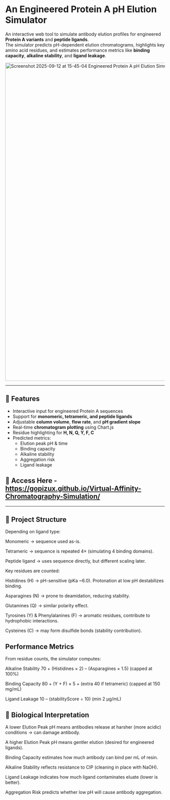 # An Engineered Protein A pH Elution Simulator 

An interactive web tool to simulate antibody elution profiles for engineered **Protein A variants** and **peptide ligands**.  
The simulator predicts pH-dependent elution chromatograms, highlights key amino acid residues, and estimates performance metrics like **binding capacity**, **alkaline stability**, and **ligand leakage**.

<img width="835" height="1006" alt="Screenshot 2025-09-12 at 15-45-04 Engineered Protein A pH Elution Simulator" src="https://github.com/user-attachments/assets/a4362ea8-4035-4d8c-9484-3f3e87e07f5a" />

---

## 🚀 Features
- Interactive input for engineered Protein A sequences  
- Support for **monomeric, tetrameric, and peptide ligands**  
- Adjustable **column volume**, **flow rate**, and **pH gradient slope**  
- Real-time **chromatogram plotting** using Chart.js  
- Residue highlighting for **H, N, Q, Y, F, C**  
- Predicted metrics:
  - Elution peak pH & time  
  - Binding capacity  
  - Alkaline stability  
  - Aggregation risk  
  - Ligand leakage  

## 🔗 Access Here - https://gopizux.github.io/Virtual-Affinity-Chromatography-Simulation/
---

## 📂 Project Structure
Depending on ligand type:

Monomeric → sequence used as-is.

Tetrameric → sequence is repeated 4× (simulating 4 binding domains).

Peptide ligand → uses sequence directly, but different scaling later.

Key residues are counted:

Histidines (H) → pH-sensitive (pKa ~6.0). Protonation at low pH destabilizes binding.

Asparagines (N) → prone to deamidation, reducing stability.

Glutamines (Q) → similar polarity effect.

Tyrosines (Y) & Phenylalanines (F) → aromatic residues, contribute to hydrophobic interactions.

Cysteines (C) → may form disulfide bonds (stability contribution).

## Performance Metrics

From residue counts, the simulator computes:

Alkaline Stability
70 + (Histidines × 2) – (Asparagines × 1.5)
(capped at 100%)

Binding Capacity
80 + (Y + F) × 5 + (extra 40 if tetrameric)
(capped at 150 mg/mL)

Ligand Leakage
10 – (stabilityScore ÷ 10) (min 2 µg/mL)

## 🧪 Biological Interpretation

A lower Elution Peak pH means antibodies release at harsher (more acidic) conditions → can damage antibody.

A higher Elution Peak pH means gentler elution (desired for engineered ligands).

Binding Capacity estimates how much antibody can bind per mL of resin.

Alkaline Stability reflects resistance to CIP (cleaning in place with NaOH).

Ligand Leakage indicates how much ligand contaminates eluate (lower is better).

Aggregation Risk predicts whether low pH will cause antibody aggregation.
